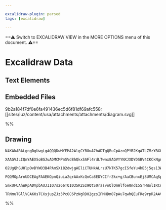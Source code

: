 ```yaml
---

excalidraw-plugin: parsed
tags: [excalidraw]

---
```

==⚠  Switch to EXCALIDRAW VIEW in the MORE OPTIONS menu of this document. ⚠==


# Excalidraw Data
## Text Elements
## Embedded Files
9b2a184f7df0e6fa491436ec5d6f81df69afc558: [[sites/luz/content/usa/attachments/attachments/diagram.svg]]

%%
## Drawing
```compressed-json
N4KAkARALgngDgUwgLgAQQQDwMYEMA2AlgCYBOuA7hADTgQBuCpAzoQPYB2KqATLZMzYBXUtiRoIACyhQ4zZAHoFAc0JRJQgEYA6bGwC2CgF7N6hbEcK4OCtptbErHALRY8RMpWdx8Q1TdIEfARcZgRmBShcZQUebQAWbQBmGjoghH0EDihmbgBtcDBQMBLoeHF0Qn1opH5SxhZ2LjQATgB2OsgG1k4AOU4xbgBGIZaANgBWCaHpsc6IQg5iLG4I

XAAGVJLIQmYAEXSoBGJuADMCMPmSVd8hQkxSAFl4rdLTwnx8AGVYYNXJXDYDSBV4CKCkNgAawQAHUSOphvNmOCoQgfjA/hJBB5QRAIX5JBxwrk0EN5mw4IC1DBhut1vNrMpMah6YVIJhuM4ZhNkkMxvEhkl1kk2i0Ji0ABwS+Y0tBcpJxFo8MbtCU8dYjFpajpsiDIiHQgDCbHwbFIq3B1mYlMC2VxmkBkOU+KWxtN5oklo41twtqguIo8Mk3CFr

O2UgQhGU0lpOvDYWO3B4PAmSXi82dwjgAEliCTUHkALrzU7kTK57gcISfeYu4hE5j5qs13WaYRLACiwUy2XzRfmQjgxFwRxOpLaPAlfIlYxTLUF8yIHEhler+EXbGw0LHqHO+EuuuRI6E+YgiCWi2UuPewQrEhamh4uCGEvipzaxFO6wQY3O8Xn8RJGMCDYBMxC/lOn4qrgpygRMEq4sw7gVAU2xgGSbLoWyhaFAAvuAxZ0LgcBwD8I4VMUkDqBk

FQQMOpArnUDCEAgFAAEKOpmQiuiaZqrAAxKcQnCa8EDYCIfrZkc+g/AaCBunxEj8UMCAqSponiaQknSRxW5cTx7oWuQ3o2lk/pMZp2kZAAYh83y/LR2LXBZElmVJGSyaicLEAiaB8IUYmudk7kySi0Losyeoms5AWWW50kAErCNGDb5mGkBxcF0kAPKUtg1K0ulgVafFNmcFA1m4PoHyyrwLklVlZXZF8hBGBU6r1VZ+gACpYFAACCRDKM06DBKc

5mxUFUAhWRpADVpbAUJIIQ7s266TQ103SR2Sz9QtS0rasvoQlQnWlfoe0nd15SrHWolIRCnwABpJhMcSjEMApCiKYqStKAUPSa+AAJohjM2ifRME5qhq/mlEYbAGNwlFdAQQjtXhZ2NfoSXcfWxK3e2JxMc6JAtW1SZFaTxA/AgcDcBMJOkCQjxsMsO24JowQ7nuB6lNTCkeqgKMQGxJo7hA/GGi00vS7iCUIMo1a+gJHZ7GrasQJjG1+p50K5VA

TRNmuTGllVCAK0sTCXsjupZJz3PcOC6PzNgRD02gzsIPMHDm07pAu7qwhQEuFRe9rpR2AAViBORfL7cCs+zvtc4maC897AWAobjDdYj+C2+GsCIKsYTBNghucLi4nIgY10l2ga0bluae7hcmfhvgoQDRXhC5/nq6fHh4C4fwEA3uEyP4bhQA
```
%%